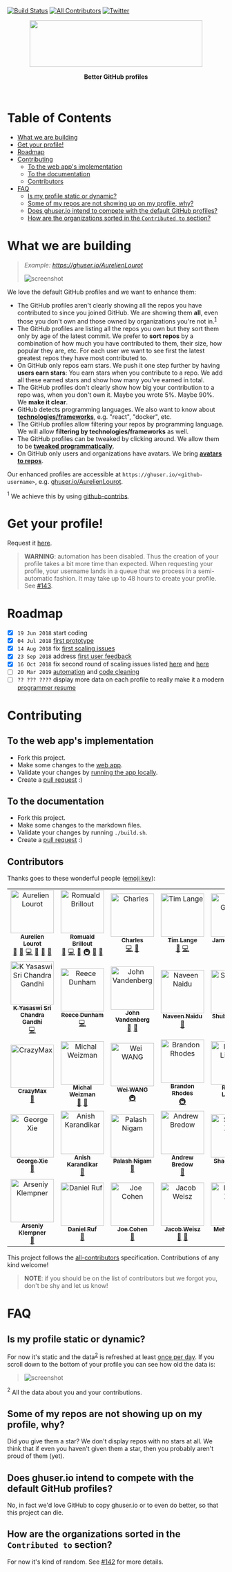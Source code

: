[![Build Status](https://travis-ci.org/ghuser-io/ghuser.io.svg?branch=master)](https://travis-ci.org/ghuser-io/ghuser.io)
[![All Contributors](https://img.shields.io/badge/all_contributors-33-orange.svg?style=flat-square)](#contributors)
[![Twitter](https://img.shields.io/badge/-twitter-black.svg?style=flat-square&logo=twitter&colorB=555555)](https://twitter.com/ghuserio)

<p align="center">
  <a href="https://ghuser.io">
    <img src="https://cdn.jsdelivr.net/gh/ghuser-io/ghuser.io@f44119258dfeade99c800232044cf7c3e3a91982/docs/logo.png"
         width="400" height="108" />
  </a>
</p>
<p align="center">
  <b>Better GitHub profiles</b>
</p>
<br />

# Table of Contents

<!-- toc -->

- [What we are building](#what-we-are-building)
- [Get your profile!](#get-your-profile)
- [Roadmap](#roadmap)
- [Contributing](#contributing)
  * [To the web app's implementation](#to-the-web-apps-implementation)
  * [To the documentation](#to-the-documentation)
  * [Contributors](#contributors)
- [FAQ](#faq)
  * [Is my profile static or dynamic?](#is-my-profile-static-or-dynamic)
  * [Some of my repos are not showing up on my profile, why?](#some-of-my-repos-are-not-showing-up-on-my-profile-why)
  * [Does ghuser.io intend to compete with the default GitHub profiles?](#does-ghuserio-intend-to-compete-with-the-default-github-profiles)
  * [How are the organizations sorted in the `Contributed to` section?](#how-are-the-organizations-sorted-in-the-contributed-to-section)

<!-- tocstop -->

# What we are building

> *Example: https://ghuser.io/AurelienLourot*
>
> ![screenshot](docs/screenshot.png)

We love the default GitHub profiles and we want to enhance them:

* The GitHub profiles aren't clearly showing all the repos you have contributed to since you joined
  GitHub. We are showing them **all**, even those you don't own and those owned by organizations
  you're not in.<sup>[1](#footnote1)</sup>
* The GitHub profiles are listing all the repos you own but they sort them only by age of the
  latest commit. We prefer to **sort repos** by a combination of how much you
  have contributed to them, their size, how popular they are, etc. For each user we want to see
  first the latest greatest repos they have most contributed to.
* On GitHub only repos earn stars. We push it one step further by having **users earn stars**:
  You earn stars when you contribute to a repo.
  We add all these earned stars and show how many you've earned in total.
* The GitHub profiles don't clearly show how big your contribution to a repo was, when you don't own
  it. Maybe you wrote 5%. Maybe 90%. We **make it clear**.
* GitHub detects programming languages. We also want to know about
  [**technologies/frameworks**](docs/repo-settings.md), e.g. "react", "docker", etc.
* The GitHub profiles allow filtering your repos by programming language. We will allow **filtering
  by technologies/frameworks** as well.
* The GitHub profiles can be tweaked by clicking around. We allow them to be
  [**tweaked programmatically**](docs/user-settings.md).
* On GitHub only users and organizations have avatars. We bring
  [**avatars to repos**](docs/repo-settings.md).

Our enhanced profiles are accessible at `https://ghuser.io/<github-username>`, e.g.
[ghuser.io/AurelienLourot](https://ghuser.io/AurelienLourot).

<a name="footnote1"><sup>1</sup></a> We achieve this by using [github-contribs](https://github.com/ghuser-io/github-contribs).

# Get your profile!

Request it [here](https://ghuser.io/login).

<!-- issue143 -->
> **WARNING**: automation has been disabled. Thus the creation of your profile takes a bit more time
> than expected. When requesting your profile, your username lands in a queue that we process in a
> semi-automatic fashion. It may take up to 48 hours to create your profile. See
> [#143](https://github.com/ghuser-io/ghuser.io/issues/143).

# Roadmap

* [x] `19 Jun 2018` start coding
* [x] `04 Jul 2018` [first prototype](https://github.com/ghuser-io/ghuser.io/milestone/1)
* [x] `14 Aug 2018` fix
      [first scaling issues](https://github.com/ghuser-io/ghuser.io/milestone/4)
* [x] `23 Sep 2018` address
      [first user feedback](https://github.com/ghuser-io/ghuser.io/milestone/3)
* [x] `16 Oct 2018` fix second round of scaling issues listed
      [here](https://github.com/ghuser-io/ghuser.io/milestone/5) and
      [here](https://github.com/ghuser-io/db/milestone/1)
* [ ] `20 Mar 2019` [automation](https://github.com/ghuser-io/ghuser.io/milestone/6) and
      [code cleaning](https://github.com/ghuser-io/db/milestone/2)
* [ ] `?? ??? ????` display more data on each profile to really make it a modern
      [programmer resume](https://github.com/ghuser-io/ghuser.io/milestone/2)

# Contributing

## To the web app's implementation

* Fork this project.
* Make some changes to the [web app](reframe/).
* Validate your changes by [running the app locally](reframe/README.md#run-locally).
* Create a [pull request](https://github.com/ghuser-io/ghuser.io/compare) :)

## To the documentation

* Fork this project.
* Make some changes to the markdown files.
* Validate your changes by running `./build.sh`.
* Create a [pull request](https://github.com/ghuser-io/ghuser.io/compare) :)

## Contributors

Thanks goes to these wonderful people ([emoji key](https://github.com/kentcdodds/all-contributors#emoji-key)):

<!-- ALL-CONTRIBUTORS-LIST:START - Do not remove or modify this section -->
<!-- prettier-ignore -->
<table><tr><td align="center"><a href="https://ghuser.io/AurelienLourot"><img src="https://avatars1.githubusercontent.com/u/11795312?v=4" width="100px;" alt="Aurelien Lourot"/><br /><sub><b>Aurelien Lourot</b></sub></a><br /><a href="#question-AurelienLourot" title="Answering Questions">💬</a> <a href="https://github.com/ghuser-io/ghuser.io/issues?q=author%3AAurelienLourot" title="Bug reports">🐛</a> <a href="https://github.com/ghuser-io/ghuser.io/commits?author=AurelienLourot" title="Code">💻</a> <a href="https://github.com/ghuser-io/ghuser.io/commits?author=AurelienLourot" title="Documentation">📖</a> <a href="#ideas-AurelienLourot" title="Ideas, Planning, & Feedback">🤔</a> <a href="#review-AurelienLourot" title="Reviewed Pull Requests">👀</a></td><td align="center"><a href="https://twitter.com/brillout"><img src="https://avatars2.githubusercontent.com/u/1005638?v=4" width="100px;" alt="Romuald Brillout"/><br /><sub><b>Romuald Brillout</b></sub></a><br /><a href="https://github.com/ghuser-io/ghuser.io/issues?q=author%3Abrillout" title="Bug reports">🐛</a> <a href="https://github.com/ghuser-io/ghuser.io/commits?author=brillout" title="Code">💻</a> <a href="#ideas-brillout" title="Ideas, Planning, & Feedback">🤔</a> <a href="#infra-brillout" title="Infrastructure (Hosting, Build-Tools, etc)">🚇</a> <a href="#review-brillout" title="Reviewed Pull Requests">👀</a> <a href="#question-brillout" title="Answering Questions">💬</a></td><td align="center"><a href="https://github.com/wowawiwa"><img src="https://avatars3.githubusercontent.com/u/4883293?v=4" width="100px;" alt="Charles"/><br /><sub><b>Charles</b></sub></a><br /><a href="https://github.com/ghuser-io/ghuser.io/commits?author=wowawiwa" title="Code">💻</a> <a href="#ideas-wowawiwa" title="Ideas, Planning, & Feedback">🤔</a></td><td align="center"><a href="http://timlange.me"><img src="https://avatars3.githubusercontent.com/u/13546486?v=4" width="100px;" alt="Tim Lange"/><br /><sub><b>Tim Lange</b></sub></a><br /><a href="#question-venarius" title="Answering Questions">💬</a> <a href="https://github.com/ghuser-io/ghuser.io/commits?author=venarius" title="Code">💻</a></td><td align="center"><a href="https://ghuser.io/jamesgeorge007"><img src="https://avatars2.githubusercontent.com/u/25279263?v=4" width="100px;" alt="James George"/><br /><sub><b>James George</b></sub></a><br /><a href="https://github.com/ghuser-io/ghuser.io/issues?q=author%3Ajamesgeorge007" title="Bug reports">🐛</a> <a href="https://github.com/ghuser-io/ghuser.io/commits?author=jamesgeorge007" title="Code">💻</a></td><td align="center"><a href="https://www.ceriously.com"><img src="https://avatars1.githubusercontent.com/u/229881?v=4" width="100px;" alt="Steven"/><br /><sub><b>Steven</b></sub></a><br /><a href="#ideas-styfle" title="Ideas, Planning, & Feedback">🤔</a> <a href="https://github.com/ghuser-io/ghuser.io/commits?author=styfle" title="Code">💻</a></td><td align="center"><a href="http://weblog.terrellrussell.com"><img src="https://avatars3.githubusercontent.com/u/55238?v=4" width="100px;" alt="Terrell Russell"/><br /><sub><b>Terrell Russell</b></sub></a><br /><a href="https://github.com/ghuser-io/ghuser.io/commits?author=trel" title="Code">💻</a></td></tr><tr><td align="center"><a href="https://github.com/G7-TheKing"><img src="https://avatars3.githubusercontent.com/u/35304641?v=4" width="100px;" alt="K Yasaswi Sri Chandra Gandhi"/><br /><sub><b>K Yasaswi Sri Chandra Gandhi</b></sub></a><br /><a href="https://github.com/ghuser-io/ghuser.io/commits?author=G7-TheKing" title="Code">💻</a></td><td align="center"><a href="https://rdil.rocks/"><img src="https://avatars3.githubusercontent.com/u/34555510?v=4" width="100px;" alt="Reece Dunham"/><br /><sub><b>Reece Dunham</b></sub></a><br /><a href="https://github.com/ghuser-io/ghuser.io/commits?author=RDIL" title="Code">💻</a></td><td align="center"><a href="https://jayvdb.github.io/"><img src="https://avatars1.githubusercontent.com/u/15092?v=4" width="100px;" alt="John Vandenberg"/><br /><sub><b>John Vandenberg</b></sub></a><br /><a href="https://github.com/ghuser-io/ghuser.io/issues?q=author%3Ajayvdb" title="Bug reports">🐛</a> <a href="#ideas-jayvdb" title="Ideas, Planning, & Feedback">🤔</a></td><td align="center"><a href="https://github.com/Naveenaidu"><img src="https://avatars1.githubusercontent.com/u/30195193?v=4" width="100px;" alt="Naveen Naidu"/><br /><sub><b>Naveen Naidu</b></sub></a><br /><a href="https://github.com/ghuser-io/ghuser.io/issues?q=author%3ANaveenaidu" title="Bug reports">🐛</a></td><td align="center"><a href="https://sr6033.github.io/"><img src="https://avatars3.githubusercontent.com/u/15799589?v=4" width="100px;" alt="Shubham Rath"/><br /><sub><b>Shubham Rath</b></sub></a><br /><a href="https://github.com/ghuser-io/ghuser.io/issues?q=author%3Asr6033" title="Bug reports">🐛</a></td><td align="center"><a href="http://adi.surge.sh"><img src="https://avatars1.githubusercontent.com/u/15871340?v=4" width="100px;" alt="Aditya Agarwal"/><br /><sub><b>Aditya Agarwal</b></sub></a><br /><a href="#blog-itaditya" title="Blogposts">📝</a></td><td align="center"><a href="https://www.linkedin.com/in/rupesh-jha-7aab6b155/"><img src="https://avatars1.githubusercontent.com/u/31209617?v=4" width="100px;" alt="Rupesh Krishna Jha"/><br /><sub><b>Rupesh Krishna Jha</b></sub></a><br /><a href="https://github.com/ghuser-io/ghuser.io/issues?q=author%3ARupeshiya" title="Bug reports">🐛</a></td></tr><tr><td align="center"><a href="https://github.com/crazy-max"><img src="https://avatars2.githubusercontent.com/u/1951866?v=4" width="100px;" alt="CrazyMax"/><br /><sub><b>CrazyMax</b></sub></a><br /><a href="https://github.com/ghuser-io/ghuser.io/issues?q=author%3Acrazy-max" title="Bug reports">🐛</a></td><td align="center"><a href="http://hakabuk.com"><img src="https://avatars2.githubusercontent.com/u/16784959?v=4" width="100px;" alt="Michal Weizman"/><br /><sub><b>Michal Weizman</b></sub></a><br /><a href="https://github.com/ghuser-io/ghuser.io/issues?q=author%3Azurda" title="Bug reports">🐛</a> <a href="#ideas-zurda" title="Ideas, Planning, & Feedback">🤔</a></td><td align="center"><a href="https://www.marsrainbow.cn"><img src="https://avatars1.githubusercontent.com/u/12212282?v=4" width="100px;" alt="Wei WANG"/><br /><sub><b>Wei WANG</b></sub></a><br /><a href="#infra-tianshanghong" title="Infrastructure (Hosting, Build-Tools, etc)">🚇</a></td><td align="center"><a href="http://rhodesmill.org/brandon"><img src="https://avatars1.githubusercontent.com/u/166162?v=4" width="100px;" alt="Brandon Rhodes"/><br /><sub><b>Brandon Rhodes</b></sub></a><br /><a href="#infra-brandon-rhodes" title="Infrastructure (Hosting, Build-Tools, etc)">🚇</a></td><td align="center"><a href="https://burntfen.com"><img src="https://avatars3.githubusercontent.com/u/910753?v=4" width="100px;" alt="Richard Littauer"/><br /><sub><b>Richard Littauer</b></sub></a><br /><a href="#ideas-RichardLitt" title="Ideas, Planning, & Feedback">🤔</a></td><td align="center"><a href="http://www.semicomplete.com/"><img src="https://avatars1.githubusercontent.com/u/131818?v=4" width="100px;" alt="Jordan Sissel"/><br /><sub><b>Jordan Sissel</b></sub></a><br /><a href="#infra-jordansissel" title="Infrastructure (Hosting, Build-Tools, etc)">🚇</a></td><td align="center"><a href="https://github.com/JPBotelho"><img src="https://avatars2.githubusercontent.com/u/19894116?v=4" width="100px;" alt="JPBotelho"/><br /><sub><b>JPBotelho</b></sub></a><br /><a href="#ideas-JPBotelho" title="Ideas, Planning, & Feedback">🤔</a></td></tr><tr><td align="center"><a href="http://xiegeo.com"><img src="https://avatars2.githubusercontent.com/u/3104386?v=4" width="100px;" alt="George Xie"/><br /><sub><b>George Xie</b></sub></a><br /><a href="#ideas-xiegeo" title="Ideas, Planning, & Feedback">🤔</a></td><td align="center"><a href="https://github.com/anishkny"><img src="https://avatars0.githubusercontent.com/u/357499?v=4" width="100px;" alt="Anish Karandikar"/><br /><sub><b>Anish Karandikar</b></sub></a><br /><a href="#ideas-anishkny" title="Ideas, Planning, & Feedback">🤔</a></td><td align="center"><a href="https://www.linkedin.com/in/palash25/"><img src="https://avatars0.githubusercontent.com/u/21367710?v=4" width="100px;" alt="Palash Nigam"/><br /><sub><b>Palash Nigam</b></sub></a><br /><a href="#blog-palash25" title="Blogposts">📝</a></td><td align="center"><a href="http://andrewbredow.com"><img src="https://avatars0.githubusercontent.com/u/96793?v=4" width="100px;" alt="Andrew Bredow"/><br /><sub><b>Andrew Bredow</b></sub></a><br /><a href="#ideas-andrewbredow" title="Ideas, Planning, & Feedback">🤔</a></td><td align="center"><a href="http://dufferzafar.github.io"><img src="https://avatars0.githubusercontent.com/u/1449512?v=4" width="100px;" alt="Shadab Zafar"/><br /><sub><b>Shadab Zafar</b></sub></a><br /><a href="#ideas-dufferzafar" title="Ideas, Planning, & Feedback">🤔</a></td><td align="center"><a href="https://github.com/philderbeast"><img src="https://avatars2.githubusercontent.com/u/633283?v=4" width="100px;" alt="Phil de Joux"/><br /><sub><b>Phil de Joux</b></sub></a><br /><a href="#ideas-philderbeast" title="Ideas, Planning, & Feedback">🤔</a></td><td align="center"><a href="https://github.com/sam0x17"><img src="https://avatars3.githubusercontent.com/u/1855021?v=4" width="100px;" alt="Sam Johnson"/><br /><sub><b>Sam Johnson</b></sub></a><br /><a href="#ideas-sam0x17" title="Ideas, Planning, & Feedback">🤔</a></td></tr><tr><td align="center"><a href="https://github.com/adklempner"><img src="https://avatars2.githubusercontent.com/u/22138672?v=4" width="100px;" alt="Arseniy Klempner"/><br /><sub><b>Arseniy Klempner</b></sub></a><br /><a href="#ideas-adklempner" title="Ideas, Planning, & Feedback">🤔</a></td><td align="center"><a href="https://daniel-ruf.de"><img src="https://avatars1.githubusercontent.com/u/827205?v=4" width="100px;" alt="Daniel Ruf"/><br /><sub><b>Daniel Ruf</b></sub></a><br /><a href="#ideas-DanielRuf" title="Ideas, Planning, & Feedback">🤔</a></td><td align="center"><a href="https://joecohens.com"><img src="https://avatars0.githubusercontent.com/u/1803556?v=4" width="100px;" alt="Joe Cohen"/><br /><sub><b>Joe Cohen</b></sub></a><br /><a href="#ideas-joecohens" title="Ideas, Planning, & Feedback">🤔</a></td><td align="center"><a href="http://www.jacobweisz.com"><img src="https://avatars0.githubusercontent.com/u/4399499?v=4" width="100px;" alt="Jacob Weisz"/><br /><sub><b>Jacob Weisz</b></sub></a><br /><a href="#ideas-ocdtrekkie" title="Ideas, Planning, & Feedback">🤔</a> <a href="https://github.com/ghuser-io/ghuser.io/issues?q=author%3Aocdtrekkie" title="Bug reports">🐛</a></td><td align="center"><a href="http://mzfr.github.io"><img src="https://avatars3.githubusercontent.com/u/16623935?v=4" width="100px;" alt="Mehtab Zafar"/><br /><sub><b>Mehtab Zafar</b></sub></a><br /><a href="#ideas-mzfr" title="Ideas, Planning, & Feedback">🤔</a></td></tr></table>

<!-- ALL-CONTRIBUTORS-LIST:END -->

This project follows the [all-contributors](https://github.com/kentcdodds/all-contributors)
specification. Contributions of any kind welcome!

> **NOTE**: if you should be on the list of contributors but we forgot you, don't be shy and let us
> know!

# FAQ

## Is my profile static or dynamic?

For now it's static and the data<sup>[2](#footnote2)</sup> is refreshed at least
[once per day](https://github.com/ghuser-io/db/tree/master/fetchBot). If you scroll down to the
bottom of your profile you can see how old the data is:

> ![screenshot](docs/screenshot-data-age.png)

<a name="footnote2"><sup>2</sup></a> All the data about you and your contributions.

## Some of my repos are not showing up on my profile, why?

Did you give them a star? We don't display repos with no stars at all. We think that if even you
haven't given them a star, then you probably aren't proud of them (yet).

## Does ghuser.io intend to compete with the default GitHub profiles?

No, in fact we'd love GitHub to copy ghuser.io or to even do better, so that this project can die.

## How are the organizations sorted in the `Contributed to` section?

For now it's kind of random. See
[#142](https://github.com/ghuser-io/ghuser.io/issues/142#issuecomment-419743403) for more
details.
